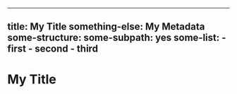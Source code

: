 <!-- INPUT:
/**
 * ---
 * title: My Title
 * something-else: My Metadata
 * some-structure:
 *   some-subpath: yes
 *   some-list:
 *   - first
 *   - second
 *   - third
 * ---
 */

-->
---
title: My Title
something-else: My Metadata
some-structure:
  some-subpath: yes
  some-list:
    - first
    - second
    - third
---

# My Title

<!-- OUTPUT.frontmatter:
{
  "raw": "\n---\ntitle: My Title\nsomething-else: My Metadata\nsome-structure:\n  some-subpath: yes\n  some-list:\n  - first\n  - second\n  - third\n---\n",
  "parsed": {
    "title": "My Title",
    "something-else": "My Metadata",
    "some-structure": {
      "some-subpath": "yes",
      "some-list": [
        "first",
        "second",
        "third"
      ]
    }
  }
}
-->
<!-- OUTPUT.warnings:
[]
-->
